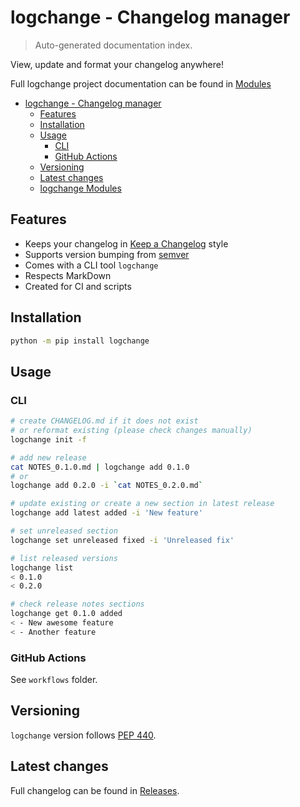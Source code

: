 # logchange - Changelog manager

> Auto-generated documentation index.

View, update and format your changelog anywhere!

Full logchange project documentation can be found in [Modules](MODULES.md#logchange-modules)

- [logchange - Changelog manager](#logchange---changelog-manager)
    - [Features](#features)
    - [Installation](#installation)
    - [Usage](#usage)
        - [CLI](#cli)
        - [GitHub Actions](#github-actions)
    - [Versioning](#versioning)
    - [Latest changes](#latest-changes)
  - [logchange Modules](MODULES.md#logchange-modules)

## Features

- Keeps your changelog in [Keep a Changelog](https://keepachangelog.com/en/1.0.0/) style
- Supports version bumping from [semver](https://pypi.org/project/semver/)
- Comes with a CLI tool `logchange`
- Respects MarkDown
- Created for CI and scripts

## Installation

```bash
python -m pip install logchange
```

## Usage

### CLI

```bash
# create CHANGELOG.md if it does not exist
# or reformat existing (please check changes manually)
logchange init -f

# add new release
cat NOTES_0.1.0.md | logchange add 0.1.0
# or
logchange add 0.2.0 -i `cat NOTES_0.2.0.md`

# update existing or create a new section in latest release
logchange add latest added -i 'New feature'

# set unreleased section
logchange set unreleased fixed -i 'Unreleased fix'

# list released versions
logchange list
< 0.1.0
< 0.2.0

# check release notes sections
logchange get 0.1.0 added
< - New awesome feature
< - Another feature
```

### GitHub Actions

See `workflows` folder.

## Versioning

`logchange` version follows [PEP 440](https://www.python.org/dev/peps/pep-0440/).

## Latest changes

Full changelog can be found in [Releases](https://github.com/vemel/logchange/releases).
